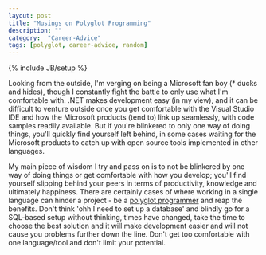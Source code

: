 ```yaml
---
layout: post
title: "Musings on Polyglot Programming"
description: ""
category:  "Career-Advice"
tags: [polyglot, career-advice, random]
---
```

{% include JB/setup %}

Looking from the outside, I'm verging on being a Microsoft fan boy (* ducks and hides), though I constantly fight the battle to only use what I'm comfortable with. .NET makes development easy (in my view), and it can be difficult to venture outside once you get comfortable with the Visual Studio IDE and how the Microsoft products (tend to) link up seamlessly, with code samples readily available. 
But if you're blinkered to only one way of doing things, you'll quickly find yourself left behind, in some cases waiting for the Microsoft products to catch up with open source tools implemented in other languages.

My main piece of wisdom I try and pass on is to not be blinkered by one way of doing things or get comfortable with how you develop;  you'll find yourself slipping behind your peers in terms of productivity, knowledge and ultimately happiness.
There are certainly cases of where working in a single language can hinder a project - be a [polyglot programmer](http://msdn.microsoft.com/en-us/magazine/dd483224.aspx) and reap the benefits. 
Don't think 'ohh I need to set up a database' and blindly go for a SQL-based setup without thinking, times have changed, take the time to choose the best solution and it will make development easier and will not cause you problems further down the line. Don't get too comfortable with one language/tool and don't limit your potential.